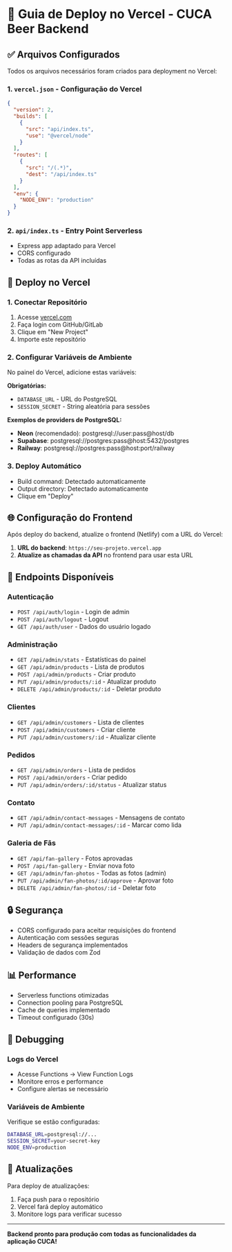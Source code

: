 # 🚀 Guia de Deploy no Vercel - CUCA Beer Backend

## ✅ Arquivos Configurados

Todos os arquivos necessários foram criados para deployment no Vercel:

### 1. `vercel.json` - Configuração do Vercel
```json
{
  "version": 2,
  "builds": [
    {
      "src": "api/index.ts",
      "use": "@vercel/node"
    }
  ],
  "routes": [
    {
      "src": "/(.*)",
      "dest": "/api/index.ts"
    }
  ],
  "env": {
    "NODE_ENV": "production"
  }
}
```

### 2. `api/index.ts` - Entry Point Serverless
- Express app adaptado para Vercel
- CORS configurado
- Todas as rotas da API incluídas

## 🔧 Deploy no Vercel

### 1. Conectar Repositório
1. Acesse [vercel.com](https://vercel.com)
2. Faça login com GitHub/GitLab
3. Clique em "New Project"
4. Importe este repositório

### 2. Configurar Variáveis de Ambiente
No painel do Vercel, adicione estas variáveis:

**Obrigatórias:**
- `DATABASE_URL` - URL do PostgreSQL
- `SESSION_SECRET` - String aleatória para sessões

**Exemplos de providers de PostgreSQL:**
- **Neon** (recomendado): postgresql://user:pass@host/db
- **Supabase**: postgresql://postgres:pass@host:5432/postgres
- **Railway**: postgresql://postgres:pass@host:port/railway

### 3. Deploy Automático
- Build command: Detectado automaticamente
- Output directory: Detectado automaticamente
- Clique em "Deploy"

## 🌐 Configuração do Frontend

Após deploy do backend, atualize o frontend (Netlify) com a URL do Vercel:

1. **URL do backend**: `https://seu-projeto.vercel.app`
2. **Atualize as chamadas da API** no frontend para usar esta URL

## 📡 Endpoints Disponíveis

### Autenticação
- `POST /api/auth/login` - Login de admin
- `POST /api/auth/logout` - Logout
- `GET /api/auth/user` - Dados do usuário logado

### Administração
- `GET /api/admin/stats` - Estatísticas do painel
- `GET /api/admin/products` - Lista de produtos
- `POST /api/admin/products` - Criar produto
- `PUT /api/admin/products/:id` - Atualizar produto
- `DELETE /api/admin/products/:id` - Deletar produto

### Clientes
- `GET /api/admin/customers` - Lista de clientes
- `POST /api/admin/customers` - Criar cliente
- `PUT /api/admin/customers/:id` - Atualizar cliente

### Pedidos
- `GET /api/admin/orders` - Lista de pedidos
- `POST /api/admin/orders` - Criar pedido
- `PUT /api/admin/orders/:id/status` - Atualizar status

### Contato
- `GET /api/admin/contact-messages` - Mensagens de contato
- `PUT /api/admin/contact-messages/:id` - Marcar como lida

### Galeria de Fãs
- `GET /api/fan-gallery` - Fotos aprovadas
- `POST /api/fan-gallery` - Enviar nova foto
- `GET /api/admin/fan-photos` - Todas as fotos (admin)
- `PUT /api/admin/fan-photos/:id/approve` - Aprovar foto
- `DELETE /api/admin/fan-photos/:id` - Deletar foto

## 🔒 Segurança

- CORS configurado para aceitar requisições do frontend
- Autenticação com sessões seguras
- Headers de segurança implementados
- Validação de dados com Zod

## 📊 Performance

- Serverless functions otimizadas
- Connection pooling para PostgreSQL
- Cache de queries implementado
- Timeout configurado (30s)

## 🐛 Debugging

### Logs do Vercel
- Acesse Functions → View Function Logs
- Monitore erros e performance
- Configure alertas se necessário

### Variáveis de Ambiente
Verifique se estão configuradas:
```bash
DATABASE_URL=postgresql://...
SESSION_SECRET=your-secret-key
NODE_ENV=production
```

## 🔄 Atualizações

Para deploy de atualizações:
1. Faça push para o repositório
2. Vercel fará deploy automático
3. Monitore logs para verificar sucesso

---

**Backend pronto para produção com todas as funcionalidades da aplicação CUCA!**